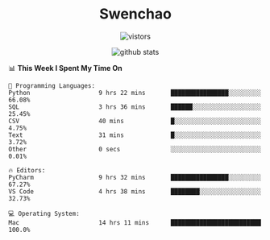 <h1 align="center">Swenchao</h3>

<p align="center">
  <img src="https://visitor-badge.glitch.me/badge?page_id=Swenchao" alt="vistors" />
</p>

<p align="center">
  <img src="https://github-readme-stats.vercel.app/api?username=Swenchao&count_private=true&show_icons=true&theme=vue-dark&hide_title=true" alt="github stats" />
</p>

<!--START_SECTION:waka-->
📊 **This Week I Spent My Time On** 

```text
💬 Programming Languages: 
Python                   9 hrs 22 mins       ████████████████░░░░░░░░░   66.08% 
SQL                      3 hrs 36 mins       ██████░░░░░░░░░░░░░░░░░░░   25.45% 
CSV                      40 mins             █░░░░░░░░░░░░░░░░░░░░░░░░   4.75% 
Text                     31 mins             █░░░░░░░░░░░░░░░░░░░░░░░░   3.72% 
Other                    0 secs              ░░░░░░░░░░░░░░░░░░░░░░░░░   0.01%

🔥 Editors: 
PyCharm                  9 hrs 32 mins       ████████████████░░░░░░░░░   67.27% 
VS Code                  4 hrs 38 mins       ████████░░░░░░░░░░░░░░░░░   32.73%

💻 Operating System: 
Mac                      14 hrs 11 mins      █████████████████████████   100.0%

```


<!--END_SECTION:waka-->
